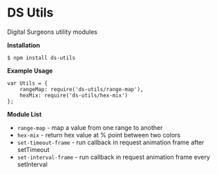 # DS Utils

Digital Surgeons utility modules

**Installation**

	$ npm install ds-utils

**Example Usage**

	var Utils = {
		rangeMap: require('ds-utils/range-map'),
		hexMix: require('ds-utils/hex-mix')
	};

**Module List**

- `range-map` - map a value from one range to another
- `hex-mix` - return hex value at % point between two colors
- `set-timeout-frame` - run callback in request animation frame after setTimeout
- `set-interval-frame` - run callback in request animation frame every setInterval
